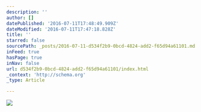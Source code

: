 ```yaml
---
description: ''
author: []
datePublished: '2016-07-11T17:48:49.909Z'
dateModified: '2016-07-11T17:47:18.828Z'
title: ''
starred: false
sourcePath: _posts/2016-07-11-d534f2b9-0bcd-4824-add2-f65d94a61101.md
inFeed: true
hasPage: true
inNav: false
url: d534f2b9-0bcd-4824-add2-f65d94a61101/index.html
_context: 'http://schema.org'
_type: Article

---
```

![](https://the-grid-user-content.s3-us-west-2.amazonaws.com/75d04b27-1e24-417d-97d7-8c458e856d6f.jpg)